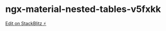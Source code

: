 # ngx-material-nested-tables-v5fxkk

[Edit on StackBlitz ⚡️](https://stackblitz.com/edit/ngx-material-nested-tables-v5fxkk)